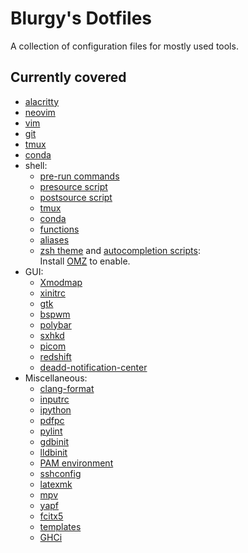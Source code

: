 # Blurgy's Dotfiles

A collection of configuration files for mostly used tools.

## Currently covered

- [alacritty](./.config/alacritty/alacritty.yml)
- [neovim](./.config/nvim/init.vim)
- [vim](./.vimrc)
- [git](./.config/git/config)
- [tmux](./.config/tmux/tmux.conf)
- [conda](./.condarc)
- shell:
  - [pre-run commands](./.shrc)
  - [presource script](./.shpresource)
  - [postsource script](./.shpostsource)
  - [tmux](./.shtmux)
  - [conda](./.shconda)
  - [functions](./.shfns)
  - [aliases](./.shaliases)
  - [zsh theme](./.config/zsh/theme) and [autocompletion
    scripts](./.config/zsh/compdef):  
    Install [OMZ](https://github.com/ohmyzsh/ohmyzsh) to enable.
- GUI:
  - [Xmodmap](./.Xmodmap)
  - [xinitrc](./.xinitrc)
  - [gtk](./.config/gtk-3.0/settings.ini)
  - [bspwm](./.config/bspwm/bspwmrc)
  - [polybar](./.config/polybar/config)
  - [sxhkd](./.config/sxhkd/sxhkdrc)
  - [picom](./.config/picom/picom.conf)
  - [redshift](./.config/redshift/redshift.conf)
  - [deadd-notification-center](./.config/deadd/deadd.conf)
- Miscellaneous:
  - [clang-format](./.clang-format)
  - [inputrc](./.inputrc)
  - [ipython](./.ipython/profile_default/ipython_config.py)
  - [pdfpc](./.config/pdfpc/pdfpcrc)
  - [pylint](./.pylintrc)
  - [gdbinit](./.gdbinit)
  - [lldbinit](./.lldbinit)
  - [PAM environment](./.config/pam/env.conf)
  - [sshconfig](./.ssh/config)
  - [latexmk](./.config/latexmk/latexmkrc)
  - [mpv](./.config/mpv/mpv.conf)
  - [yapf](./.config/yapf/style)
  - [fcitx5](./.config/fcitx5/config)
  - [templates](./.config/templates)
  - [GHCi](./ghci)
